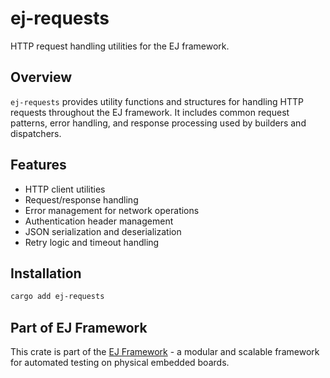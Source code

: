 # ej-requests

HTTP request handling utilities for the EJ framework.

## Overview

`ej-requests` provides utility functions and structures for handling HTTP requests throughout the EJ framework. It includes common request patterns, error handling, and response processing used by builders and dispatchers.

## Features

- HTTP client utilities
- Request/response handling
- Error management for network operations
- Authentication header management
- JSON serialization and deserialization
- Retry logic and timeout handling

## Installation

```bash
cargo add ej-requests
```

## Part of EJ Framework

This crate is part of the [EJ Framework](https://github.com/embj-org/ej) - a modular and scalable framework for automated testing on physical embedded boards.
